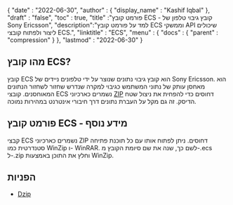 {
  "date" : "2022-06-30",
  "author" : {
    "display_name" : "Kashif Iqbal"
},
  "draft" : "false",
  "toc" : true,
  "title" :"פורמט קובץ ECS - קובץ גיבוי טלפון של Sony Ericsson",
  "description":"למד על פורמט קובץ ECS וממשקי API שיכולים ליצור ולפתוח קובצי ECS.",
  "linktitle" : "ECS",
  "menu" : {
    "docs" : {
      "parent" : "compression"
}
},
  "lastmod" : "2022-06-30"
}

## מהו קובץ ECS?

קובץ ECS הוא קובץ גיבוי נתונים שנוצר על ידי טלפונים ניידים של Sony Ericsson. הוא מאחסן עותק של נתוני המשתמש כגיבוי למקרה שנדרש שחזור לשחזור הנתונים המאוחסנים. קובצי ECS נשמרים כארכיוני [ZIP](/he/compression/zip/) דחוסים כדי להפחית את ניצול שטח הדיסק. זה גם מקל על העברת נתונים דרך חיבורי אינטרנט במהירות נמוכה.

## פורמט קובץ ECS - מידע נוסף

קבצי ECS נשמרים כארכיוני ZIP דחוסים. ניתן לפתוח אותו עם כל תוכנת פתיחה סטנדרטית כמו WinZip ו- WinRAR. לשם כך, שנה את שם סיומת הקובץ מ-.ecs ל-.zip וחלץ את התוכן באמצעות WinZip.

## הפניות

* [Dzip](https://speeddemosarchive.com/dzip/)

